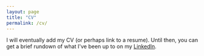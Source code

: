 ```yaml
---
layout: page
title: "CV"
permalink: /cv/
---
```


I will eventually add my CV (or perhaps link to a resume). Until then, you can get a brief rundown of what I've been up to on my [LinkedIn](https://www.linkedin.com/pub/amaresh-sahu/96/5ab/73).